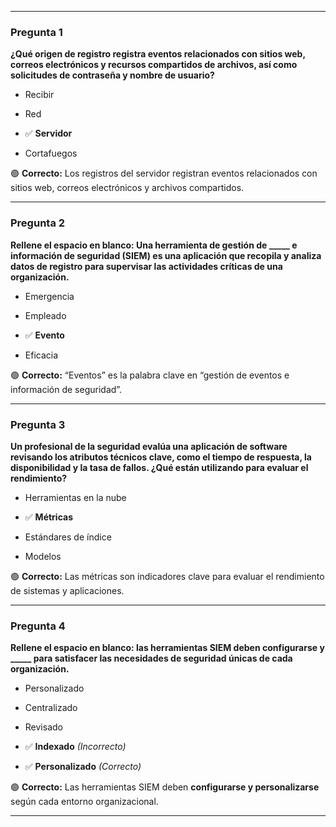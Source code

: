 
---

### **Pregunta 1**

**¿Qué origen de registro registra eventos relacionados con sitios web, correos electrónicos y recursos compartidos de archivos, así como solicitudes de contraseña y nombre de usuario?**

- Recibir
    
- Red
    
- ✅ **Servidor**
    
- Cortafuegos
    

🟢 **Correcto:** Los registros del servidor registran eventos relacionados con sitios web, correos electrónicos y archivos compartidos.

---

### **Pregunta 2**

**Rellene el espacio en blanco: Una herramienta de gestión de _____ e información de seguridad (SIEM) es una aplicación que recopila y analiza datos de registro para supervisar las actividades críticas de una organización.**

- Emergencia
    
- Empleado
    
- ✅ **Evento**
    
- Eficacia
    

🟢 **Correcto:** “Eventos” es la palabra clave en “gestión de eventos e información de seguridad”.

---

### **Pregunta 3**

**Un profesional de la seguridad evalúa una aplicación de software revisando los atributos técnicos clave, como el tiempo de respuesta, la disponibilidad y la tasa de fallos. ¿Qué están utilizando para evaluar el rendimiento?**

- Herramientas en la nube
    
- ✅ **Métricas**
    
- Estándares de índice
    
- Modelos
    

🟢 **Correcto:** Las métricas son indicadores clave para evaluar el rendimiento de sistemas y aplicaciones.

---

### **Pregunta 4**

**Rellene el espacio en blanco: las herramientas SIEM deben configurarse y _____ para satisfacer las necesidades de seguridad únicas de cada organización.**

- Personalizado
    
- Centralizado
    
- Revisado
    
- ✅ **Indexado** _(Incorrecto)_
    
- ✅ **Personalizado** _(Correcto)_
    

🟢 **Correcto:** Las herramientas SIEM deben **configurarse y personalizarse** según cada entorno organizacional.

---

